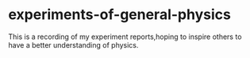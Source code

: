 # experiments-of-general-physics
This is a recording of my experiment reports,hoping to inspire others to have a better understanding of physics.

